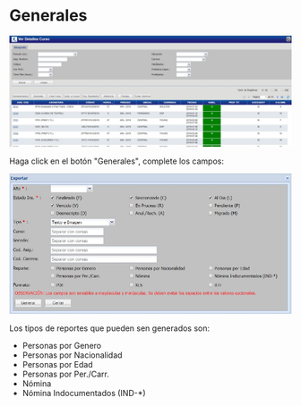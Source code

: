 # Generales

![Listar Cursos](../../img/indicePrincipal.jpg)

Haga click en el botón "Generales", complete los campos:

![Nombramientos](../../img/reporteIndicePrincipalGenerales.jpg)

Los tipos de reportes que pueden sen generados son:

* Personas por Genero
* Personas por Nacionalidad
* Personas por Edad
* Personas por Per./Carr.
* Nómina
* Nómina Indocumentados (IND-*)

